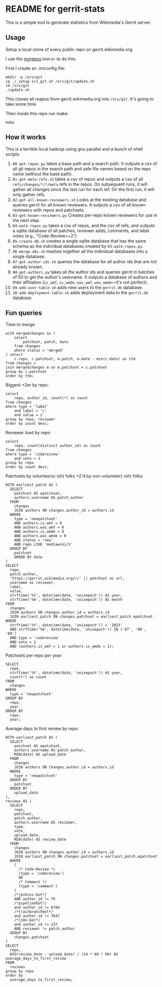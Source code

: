 README for gerrit-stats
=======================

This is a simple tool to generate statistics from Wikimedia's Gerrit server.

Usage
-----

Setup a local clone of every public repo on gerrit.wikimedia.org.

I use the [myrepos][mr] tool `mr` to do this:

First I create an .mrconfig file:

    mkdir -p /srv/git
    cp ./_setup-srv_git.sh /srv/git/update.sh
    cd /srv/git
    ./update.sh

This clones all reapos from gerrit.wikimedia.org into `/srv/git`. It's going
to take some time.

Then inside this repo run make:

    make

How it works
------------

This is a terrible local hadoop using gnu parallel and a bunch of shell scripts.

1. `00-get-repos.py` takes a base path and a search path. It outputs a csv
   of all git repos in the search path and safe file names based on the
   repo name (without the base path).
2. `01-get-meta-refs.sh` takes a csv of repos and outputs a csv of all
   `refs/changes/*/*/meta` refs in the repos. On subsequent runs, it will
   gather all changes since the last run for each ref. On the first run,
   it will only gather refs.
3. `02-get-all-known-reviewers.sh` Looks at the existing database and
   queries gerrit for all known reviewers. It outputs a csv of all known
   reviewers with repos and patchsets.
4. `03-get-known-reviewers.py` Creates per-repo known reviewers for use in
   the next step.
3. `04-walk-repos.py` takes a csv of repos, and the csv of refs, and
   outputs a sqlite database of all patches, reviewer adds, comments, and
   label votes (e.g., "Code-Review=+2")
4. `05-create-db.sh` creates a single sqlite database that has the same
   schema as the individual databases created by `03-walk-repos.py`.
5. `06-merge-dbs.sh` mashes together all the individual databases into a
   single database.
6. `07-get-author-ids.sh` queries the database for all author ids that are
   not already known.
6. `08-get-authors.py` takes all the author ids and queries gerrit in batches
   of 50 to get the author's username. It outputs a database of authors and
   their affiliation (`is_wmf`, `is_wmde`, `was_wmf`, `was_wmde`—it's not perfect).
7. `09-add-user-table.sh` adds new users to the `gerrit.db` database.
9. `10-add-deployment-table.sh` adds deployment data to the `gerrit.db` database.

Fun queries
-----------

Time to merge:

    with mergedchanges as (
        select
            patchset, patch, date
        from changes
        where status = 'merged'
    ) select
        c.repo, c.patchset, m.patch, m.date - min(c.date) as ttm
    from changes c
    join mergedchanges m on m.patchset = c.patchset
    group by c.patchset
    order by ttm;

Biggest +2er by repo:

    select
        repo, author_id, count(*) as count
    from changes
    where type = 'label'
        and label = 'c'
        and value = 2
    group by repo, reviewer
    order by count desc;

Reviewer load by repo:

    select
        repo, count(distinct author_id) as count
    from changes
    where type = 'codereivew'
        and vote = 2
    group by repo
    order by count desc;

Patchsets by volunteers(-ish) folks +2'd by non-volunteer(-ish) folks:

    WITH earliest_patch AS (
      SELECT
        patchset AS epatchset,
        authors.username AS patch_author
      FROM
        changes
        JOIN authors ON changes.author_id = authors.id
      WHERE
        type = 'newpatchset'
        AND authors.is_wmf = 0
        AND authors.was_wmf = 0
        AND authors.is_wmde = 0
        AND authors.was_wmde = 0
        AND status = 'new'
        AND repo LIKE 'mediawiki/%'
      GROUP BY
        patchset
        ORDER BY date
    )
    SELECT
      repo,
      patch_author,
      'https://gerrit.wikimedia.org/r/' || patchset as url,
      username as reviewer,
      label,
      value,
      strftime('%Y', datetime(date, 'unixepoch')) AS year,
      strftime('%m', datetime(date, 'unixepoch')) AS month
    FROM
      changes
      JOIN authors ON changes.author_id = authors.id
      JOIN earliest_patch ON changes.patchset = earliest_patch.epatchset
    WHERE
      strftime('%Y', datetime(date, 'unixepoch')) = '2023'
      AND strftime('%m', datetime(date, 'unixepoch')) IN ('07', '08', '09')
      AND type = 'codereview'
      AND vote = 2
      AND (authors.is_wmf = 1 or authors.is_wmde = 1);

Patchsets per repo per year:

    SELECT
      repo,
      strftime('%Y', datetime(date, 'unixepoch')) AS year,
      count(*) as count
    FROM
      changes
    WHERE
      type = 'newpatchset'
    GROUP BY
      repo,
      year
    ORDER BY
      repo,
      year;

Average days to first review by repo:

    WITH earliest_patch AS (
      SELECT
        patchset AS epatchset,
        authors.username AS patch_author,
        MIN(date) AS upload_date
      FROM
        changes
        JOIN authors ON changes.author_id = authors.id
      WHERE
        type = 'newpatchset'
      GROUP BY
        patchset
      ORDER BY
        upload_date
    ),
    reviews AS (
      SELECT
        repo,
        patchset,
        patch_author,
        authors.username AS reviewer,
        type,
        vote,
        upload_date,
        MIN(date) AS review_date
      FROM
        changes
        JOIN authors ON changes.author_id = authors.id
        JOIN earliest_patch ON changes.patchset = earliest_patch.epatchset
      WHERE
        (
          /* Code-Review */
          (type = 'codereview')
          OR
          /* Comment */
          (type = 'comment')
        )
        /*jenkins-bot*/
        AND author_id != 75
        /*pipelinebot*/
        and author_id != 6784
        /*trainbranchbot*/
        and author_id != 7647
        /*l10n-bot*/
        and author_id != 137
        AND reviewer != patch_author
      GROUP BY
        changes.patchset
    )
    SELECT
      repo,
      AVG(review_date - upload_date) / (24 * 60 * 60) AS average_days_to_first_review
    FROM
      reviews
    group by repo
    order by
      average_days_to_first_review;

[mr]: http://myrepos.branchable.com/
